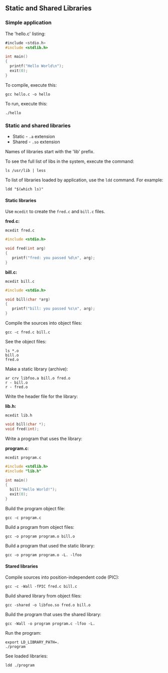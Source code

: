 Static and Shared Libraries 
---

### Simple application

The 'hello.c' listing:

```c
﻿#include <stdio.h>
#include <stdlib.h>

int main()
{
  printf("Hello World\n");
  exit(0);
}
```

To compile, execute this:

    gcc hello.c -o hello
    
To run, execute this:

    ./hello

### Static and shared libraries

* Static - `.a` extension
* Shared - `.so` extension

Names of libraries start with the 'lib' prefix.

To see the full list of libs in the system, execute the command:

    ls /usr/lib | less
    

To list of libraries loaded by application, use the `ldd` command. For example:

    ﻿ldd "$(which ls)"
 
#### Static libraries

Use `mcedit` to create the `﻿fred.c` and `﻿bill.c` files.

__fred.c:__

    ﻿mcedit fred.c

```c
#include <stdio.h>

void fred(int arg)
{
   printf("fred: you passed %d\n", arg);
}

```

__bill.c:__

    ﻿mcedit ﻿bill.c

```c
#include <stdio.h>

void bill(char *arg)
{
   printf("bill: you passed %s\n", arg);
}

```

Compile the sources into object files:

    ﻿gcc -c fred.c bill.c

See the object files:

    ls *.o
    bill.o
    fred.o

Make a static library (archive):

    ar crv libfoo.a bill.o fred.o
    r - bill.o
    r - fred.o

Write the header file for the library:

__lib.h:__

    mcedit lib.h 

```c
void bill(char *);
void fred(int);
```

Write a program that uses the library:

__program.c__:

    mcedit program.c
    
```c 
#include <stdlib.h>
#include "lib.h"

int main()
{
  bill("Hello World!");
  exit(0);
}
```

Build the program object file:

    gcc -c program.c

Build a program from object files:

    gcc -o program program.o bill.o  

Build a program that used the static library:

    gcc -o program program.o -L. -lfoo

#### Stared libraries

Compile sources into position-independent code (PIC):


    gcc -c -Wall -fPIC fred.c bill.c


Build shared library from object files:


    gcc -shared -o libfoo.so fred.o bill.o


Build the program that uses the shared library: 


    ﻿gcc -Wall -o program program.c -lfoo -L.

Run the program:

    ﻿export LD_LIBRARY_PATH=.
    ./program
    
See loaded libraries:

    ldd ./program